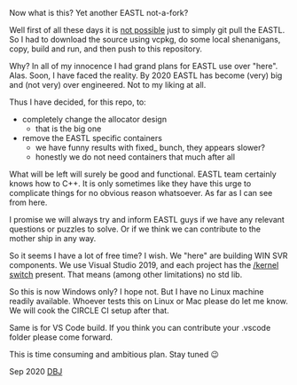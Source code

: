 
Now what is this? Yet another EASTL not-a-fork?

Well first of all these days it is [not possible](https://github.com/electronicarts/EASTL/issues/302) just to simply git pull the EASTL. So I had to download the source using vcpkg, do some local shenanigans, copy, build and run, and then push to this repository.

Why? In all of my innocence I had grand plans for EASTL use over "here". Alas. Soon, I have faced the reality. By 2020 EASTL has become (very) big and (not very) over engineered. Not to my liking at all.

Thus I have decided, for this repo, to:

- completely change the allocator design
  - that is the big one
- remove the EASTL specific containers
  - we have funny results with fixed_ bunch, they appears slower?
  - honestly we do not need containers that much after all

What will be left will surely be good and functional. EASTL team certainly knows how to C++. It is only sometimes like they have this urge to complicate things for no obvious reason whatsoever. As far as I can see from here.

I promise we will always try and inform EASTL guys if we have any relevant questions or puzzles to solve. Or if we think we can contribute to the mother ship in any way.

So it seems I have a lot of free time? I wish. We "here" are building WIN SVR components. We use Visual Studio 2019, and each project has the [/kernel switch](https://shorturl.at/gGMNO) present. That means (among other limitations) no std lib. 

So this is now Windows only? I hope not. But I have no Linux machine readily available. Whoever tests this on
Linux or Mac please do let me know. We will cook the CIRCLE CI setup after that.

Same is for VS Code build. If you think you can contribute your .vscode folder please come forward.

This is time consuming and ambitious plan. Stay tuned :wink:

Sep 2020
[DBJ](https://dbj.org/)
